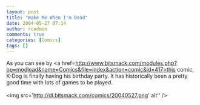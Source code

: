 ```yaml
---
layout: post
title: "Wake Me When I'm Dead"
date: 2004-05-27 07:14
author: rcadmin
comments: true
categories: [Comics]
tags: []
---
```

As you can see by <a href=http://www.bitsmack.com/modules.php?op=modload&name=Comics&file=index&action=comic&id=417>this comic,</a> K-Dog is finally having his birthday party. It has historically been a pretty good time with lots of games to be played.<Br><br><!--more--><img src='http://dl.bitsmack.com/comics/20040527.png' alt'' />
